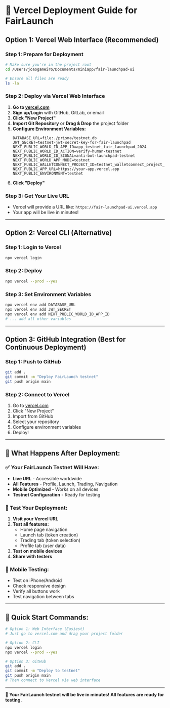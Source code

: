 # 🚀 Vercel Deployment Guide for FairLaunch

## **Option 1: Vercel Web Interface (Recommended)**

### **Step 1: Prepare for Deployment**
```bash
# Make sure you're in the project root
cd /Users/joaogameiro/Documents/miniapp/fair-launchpad-ui

# Ensure all files are ready
ls -la
```

### **Step 2: Deploy via Vercel Web Interface**
1. **Go to [vercel.com](https://vercel.com)**
2. **Sign up/Login** with GitHub, GitLab, or email
3. **Click "New Project"**
4. **Import Git Repository** or **Drag & Drop** the project folder
5. **Configure Environment Variables:**
   ```
   DATABASE_URL=file:./prisma/testnet.db
   JWT_SECRET=testnet-jwt-secret-key-for-fair-launchpad
   NEXT_PUBLIC_WORLD_ID_APP_ID=app_testnet_fair_launchpad_2024
   NEXT_PUBLIC_WORLD_ID_ACTION=verify-human-testnet
   NEXT_PUBLIC_WORLD_ID_SIGNAL=anti-bot-launchpad-testnet
   NEXT_PUBLIC_WORLD_APP_MODE=testnet
   NEXT_PUBLIC_WALLETCONNECT_PROJECT_ID=testnet_walletconnect_project_id
   NEXT_PUBLIC_APP_URL=https://your-app.vercel.app
   NEXT_PUBLIC_ENVIRONMENT=testnet
   ```
6. **Click "Deploy"**

### **Step 3: Get Your Live URL**
- Vercel will provide a URL like: `https://fair-launchpad-ui.vercel.app`
- Your app will be live in minutes!

---

## **Option 2: Vercel CLI (Alternative)**

### **Step 1: Login to Vercel**
```bash
npx vercel login
```

### **Step 2: Deploy**
```bash
npx vercel --prod --yes
```

### **Step 3: Set Environment Variables**
```bash
npx vercel env add DATABASE_URL
npx vercel env add JWT_SECRET
npx vercel env add NEXT_PUBLIC_WORLD_ID_APP_ID
# ... add all other variables
```

---

## **Option 3: GitHub Integration (Best for Continuous Deployment)**

### **Step 1: Push to GitHub**
```bash
git add .
git commit -m "Deploy FairLaunch testnet"
git push origin main
```

### **Step 2: Connect to Vercel**
1. Go to [vercel.com](https://vercel.com)
2. Click "New Project"
3. Import from GitHub
4. Select your repository
5. Configure environment variables
6. Deploy!

---

## **🎯 What Happens After Deployment:**

### **✅ Your FairLaunch Testnet Will Have:**
- **Live URL** - Accessible worldwide
- **All Features** - Profile, Launch, Trading, Navigation
- **Mobile Optimized** - Works on all devices
- **Testnet Configuration** - Ready for testing

### **🔗 Test Your Deployment:**
1. **Visit your Vercel URL**
2. **Test all features:**
   - Home page navigation
   - Launch tab (token creation)
   - Trading tab (token selection)
   - Profile tab (user data)
3. **Test on mobile devices**
4. **Share with testers**

### **📱 Mobile Testing:**
- Test on iPhone/Android
- Check responsive design
- Verify all buttons work
- Test navigation between tabs

---

## **🚀 Quick Start Commands:**

```bash
# Option 1: Web Interface (Easiest)
# Just go to vercel.com and drag your project folder

# Option 2: CLI
npx vercel login
npx vercel --prod --yes

# Option 3: GitHub
git add .
git commit -m "Deploy to testnet"
git push origin main
# Then connect to Vercel via web interface
```

---

**🎉 Your FairLaunch testnet will be live in minutes! All features are ready for testing.**
